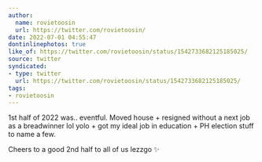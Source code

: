 ```yaml
---
author:
  name: rovietoosin
  url: https://twitter.com/rovietoosin/
date: 2022-07-01 04:55:47
dontinlinephotos: true
like_of: https://twitter.com/rovietoosin/status/1542733682125185025/
source: twitter
syndicated:
- type: twitter
  url: https://twitter.com/rovietoosin/status/1542733682125185025/
tags:
- rovietoosin
---
```


1st half of 2022 was.. eventful. Moved house + resigned without a next job as a breadwinner lol yolo + got my ideal job in education + PH election stuff to name a few. 



Cheers to a good 2nd half to all of us lezzgo ✨